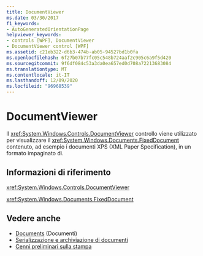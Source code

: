 ```yaml
---
title: DocumentViewer
ms.date: 03/30/2017
f1_keywords:
- AutoGeneratedOrientationPage
helpviewer_keywords:
- controls [WPF], DocumentViewer
- DocumentViewer control [WPF]
ms.assetid: c21eb322-d6b3-474b-ab05-94527bd1b0fa
ms.openlocfilehash: 6f27b07b77fc05c548b724aaf2c905c6a9f5d420
ms.sourcegitcommit: 9f6df084c53a3da0ea657ed0d708a72213683084
ms.translationtype: MT
ms.contentlocale: it-IT
ms.lasthandoff: 12/09/2020
ms.locfileid: "96968539"
---
```

# <a name="documentviewer"></a>DocumentViewer
Il <xref:System.Windows.Controls.DocumentViewer> controllo viene utilizzato per visualizzare il <xref:System.Windows.Documents.FixedDocument> contenuto, ad esempio i documenti XPS (XML Paper Specification), in un formato impaginato di.  
  
## <a name="reference"></a>Informazioni di riferimento  
 <xref:System.Windows.Controls.DocumentViewer>  
  
 <xref:System.Windows.Documents.FixedDocument>  
  
## <a name="see-also"></a>Vedere anche

- [Documents](../advanced/documents.md) (Documenti)
- [Serializzazione e archiviazione di documenti](../advanced/document-serialization-and-storage.md)
- [Cenni preliminari sulla stampa](../advanced/printing-overview.md)
